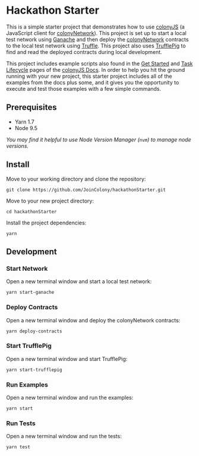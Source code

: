 # Hackathon Starter

This is a simple starter project that demonstrates how to use [colonyJS](https://github.com/JoinColony/colonyJS) (a JavaScript client for [colonyNetwork](https://github.com/JoinColony/colonyNetwork)). This project is set up to start a local test network using [Ganache](https://github.com/trufflesuite/ganache-cli) and then deploy the [colonyNetwork](https://github.com/JoinColony/colonyNetwork) contracts to the local test network using [Truffle](https://github.com/trufflesuite/truffle). This project also uses [TrufflePig](https://github.com/JoinColony/trufflepig) to find and read the deployed contracts during local development.

This project includes example scripts also found in the [Get Started](https://joincolony.github.io/colonyjs/docs-get-started/) and [Task Lifecycle](https://docs.colony.io/colonyjs/docs-task-lifecycle/) pages of the [colonyJS Docs](https://docs.colony.io/colonyjs/docs-overview). In order to help you hit the ground running with your new project, this starter project includes all of the examples from the docs plus some, and it gives you the opportunity to execute and test those examples with a few simple commands.

## Prerequisites

- Yarn 1.7
- Node 9.5

_You may find it helpful to use Node Version Manager (`nvm`) to manage node versions._

## Install

Move to your working directory and clone the repository:

```
git clone https://github.com/JoinColony/hackathonStarter.git
```

Move to your new project directory:

```
cd hackathonStarter
```

Install the project dependencies:

```
yarn
```

## Development

### Start Network

Open a new terminal window and start a local test network:

```
yarn start-ganache
```

### Deploy Contracts

Open a new terminal window and deploy the colonyNetwork contracts:

```
yarn deploy-contracts
```

### Start TrufflePig

Open a new terminal window and start TrufflePig:

```
yarn start-trufflepig
```

### Run Examples

Open a new terminal window and run the examples:

```
yarn start
```

### Run Tests

Open a new terminal window and run the tests:

```
yarn test
```

